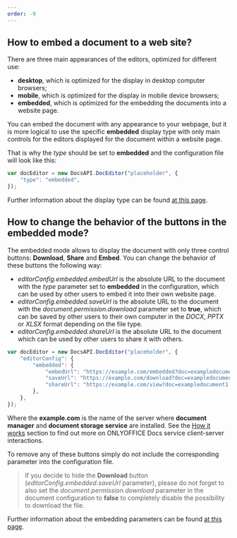 ```yaml
---
order: -9
---
```


## How to embed a document to a web site?

  There are three main appearances of the editors, optimized for different use:

  * **desktop**, which is optimized for the display in desktop computer browsers;
  * **mobile**, which is optimized for the display in mobile device browsers;
  * **embedded**, which is optimized for the embedding the documents into a website page.

  You can embed the document with any appearance to your webpage, but it is more logical to use the specific **embedded** display type with only main controls for the editors displayed for the document within a website page.

  That is why the *type* should be set to **embedded** and the configuration file will look like this:

  ``` javascript
  var docEditor = new DocsAPI.DocEditor("placeholder", {
      "type": "embedded",
  });
  ```

  Further information about the display type can be found [at this page](../../../Usage%20API/Config/index.md#type).

## How to change the behavior of the buttons in the embedded mode?

  The embedded mode allows to display the document with only three control buttons: **Download**, **Share** and **Embed**. You can change the behavior of these buttons the following way:

  * *editorConfig.embedded.embedUrl* is the absolute URL to the document with the *type* parameter set to **embedded** in the configuration, which can be used by other users to embed it into their own website page.
  * *editorConfig.embedded.saveUrl* is the absolute URL to the document with the *document.permission.download* parameter set to **true**, which can be saved by other users to their own computer in the *DOCX*, *PPTX* or *XLSX* format depending on the file type.
  * *editorConfig.embedded.shareUrl* is the absolute URL to the document which can be used by other users to share it with others.

  ``` javascript
  var docEditor = new DocsAPI.DocEditor("placeholder", {
      "editorConfig": {
          "embedded": {
              "embedUrl": "https://example.com/embedded?doc=exampledocument1.docx",
              "saveUrl": "https://example.com/download?doc=exampledocument1.docx",
              "shareUrl": "https://example.com/view?doc=exampledocument1.docx",
          },
      },
  });
  ```

  Where the **example.com** is the name of the server where **document manager** and **document storage service** are installed. See the [How it works](../../../Get%20Started/How%20It%20Works/index.md) section to find out more on ONLYOFFICE Docs service client-server interactions.

  To remove any of these buttons simply do not include the corresponding parameter into the configuration file.

  > If you decide to hide the **Download** button (*editorConfig.embedded.saveUrl* parameter), please do not forget to also set the *document.permission.download* parameter in the document configuration to **false** to completely disable the possibility to download the file.

  Further information about the embedding parameters can be found [at this page](../../../Usage%20API/Config/Editor/Embedded/index.md).
